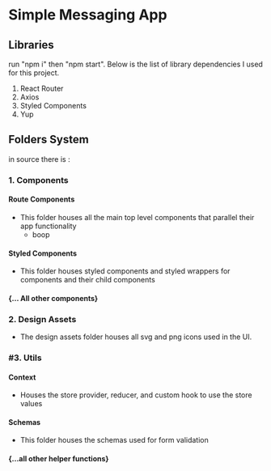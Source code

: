 # Simple Messaging App

## Libraries
run "npm i" then "npm start". Below is the list of library dependencies I used for this project.
1. React Router
2. Axios
3. Styled Components
4. Yup

## Folders System
in source there is :

### 1. Components
#### Route Components
- This folder houses all the main top level components that parallel their app functionality
    - boop
#### Styled Components
- This folder houses styled components and styled wrappers for components and their child components
#### {... All other components}

### 2. Design Assets
- The design assets folder houses all svg and png icons used in the UI.

### #3. Utils
#### Context
- Houses the store provider, reducer, and custom hook to use the store values
#### Schemas
- This folder houses the schemas used for form validation 
#### {...all other helper functions}


    



